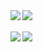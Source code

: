 <a href="https://github.com/sponsors/ROCKTAKEY">
  <img align="left" src="https://img.shields.io/static/v1.svg?label=Sponsor&message=%E2%9D%A4&logo=GitHub&style=flat-square&color=pink" />
</a>
<a href="https://www.amazon.jp/hz/wishlist/ls/19PQEBYE2EL1O?ref_=wl_share">
  <img align="left" src="https://img.shields.io/static/v1.svg?label=Amazon&message=Wishlist&logo=Amazon&style=flat-square&color=blue" />
</a>
<br><br>
<a href="https://github.com/ROCKTAKEY">
  <img align="left" src="https://github-readme-stats.vercel.app/api?username=ROCKTAKEY&show_icons=true&theme=nightowl" />
</a>
<a href="https://github.com/ROCKTAKEY">
  <img align="left" src="https://github-readme-stats.vercel.app/api/top-langs?username=ROCKTAKEY&theme=nightowl" />
</a>
